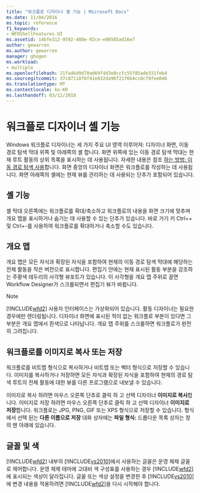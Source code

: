 ```yaml
---
title: "워크플로 디자이너 셸 기능 | Microsoft Docs"
ms.date: 11/04/2016
ms.topic: reference
f1_keywords:
- WFDShellFeatures.UI
ms.assetid: 14bfe312-9592-408e-92ce-e98585ad16e7
author: gewarren
ms.author: gewarren
manager: ghogen
ms.workload:
- multiple
ms.openlocfilehash: 21fa46d9d70ad69f4d3e0ccfc55f85ade331feb4
ms.sourcegitcommit: 37c87118f6f41e832da96f21f6b4cc0cf8fee046
ms.translationtype: MT
ms.contentlocale: ko-KR
ms.lasthandoff: 03/12/2018
---
```

# <a name="workflow-designer-shell-features"></a>워크플로 디자이너 셸 기능

Windows 워크플로 디자이너는 세 가지 주요 UI 영역 이루어져: 디자이너 화면, 이동 경로 탐색 막대 위쪽 및 아래쪽의 셸 합니다. 화면 위쪽에 있는 이동 경로 탐색 막대는 현재 루트 활동의 상위 목록을 표시하는 데 사용됩니다. 자세한 내용은 참조 [하는 방법: 이동 경로 탐색 사용](../workflow-designer/how-to-use-breadcrumb-navigation.md)합니다. 화면 중앙의 디자이너 화면은 워크플로를 작성하는 데 사용됩니다. 화면 아래쪽의 셸에는 현재 뷰를 관리하는 데 사용되는 단추가 포함되어 있습니다.

## <a name="shell-features"></a>셸 기능
 셸 막대 오른쪽에는 워크플로를 확대/축소하고 워크플로의 내용을 화면 크기에 맞추며 개요 맵을 표시하거나 숨기는 데 사용할 수 있는 단추가 있습니다.  바로 가기 키 Ctrl++ 및 Ctrl+-를 사용하여 워크플로를 확대하거나 축소할 수도 있습니다.

## <a name="overview-map"></a>개요 맵
 개요 맵은 모든 자식과 확장된 자식을 포함하여 현재의 이동 경로 탐색 막대에 해당하는 전체 활동을 작은 버전으로 표시합니다. 편집기 안에는 현재 표시된 활동 부분을 강조하는 주황색 테두리의 사각형 뷰포트가 있습니다. 이 사각형을 개요 맵 주위로 끌면 Workflow Designer가 스크롤되면서 편집기 뷰가 바뀝니다.

> [!NOTE]
> [!INCLUDE[wfd2](../workflow-designer/includes/wfd2_md.md)] 사용자 인터페이스는 가상화되어 있습니다. 활동 디자이너는 필요한 경우에만 렌더링됩니다. 디자이너 화면에 표시된 적이 없는 워크플로 부분이 있다면 그 부분은 개요 맵에서 흰색으로 나타납니다. 개요 맵 주위를 스크롤하면 워크플로가 완전히 그려집니다.

## <a name="copying-or-saving-workflows-as-images"></a>워크플로를 이미지로 복사 또는 저장
 워크플로를 비트맵 형식으로 복사하거나 비트맵 또는 벡터 형식으로 저장할 수 있습니다. 이미지를 복사하거나 저장하면 모든 자식과 확장된 자식을 포함하여 현재의 경로 탐색 루트의 전체 활동에 대한 뷰를 다른 프로그램으로 내보낼 수 있습니다.

 이미지로 복사 하려면 마우스 오른쪽 단추로 클릭 하 고 선택 디자이너 **이미지로 복사**합니다. 이미지로 저장 하려면 마우스 오른쪽 단추로 클릭 하 고 선택 디자이너 **이미지로 저장**합니다. 워크플로는 JPG, PNG, GIF 또는 XPS 형식으로 저장할 수 있습니다. 형식에서 선택 된는 **다른 이름으로 저장** 대화 상자에는 **파일 형식:** 드롭다운 목록 상자는 창의 맨 아래에 있습니다.

## <a name="fonts-and-colors"></a>글꼴 및 색

[!INCLUDE[wfd2](../workflow-designer/includes/wfd2_md.md)] 내부의 [!INCLUDE[vs2010](../misc/includes/vs2010_md.md)]에서 사용하는 글꼴은 운영 체제 글꼴로 제어합니다. 운영 체제 테마에 고대비 색 구성표를 사용하는 경우 [!INCLUDE[wfd2](../workflow-designer/includes/wfd2_md.md)]에 표시되는 색상이 달라집니다. 글꼴 또는 색상 설정을 변경한 후 [!INCLUDE[vs2010](../misc/includes/vs2010_md.md)]에 변경 내용을 적용하려면 [!INCLUDE[wfd2](../workflow-designer/includes/wfd2_md.md)]을 다시 시작해야 합니다.